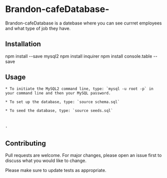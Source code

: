 # Brandon-cafeDatabase-

Brandon-cafeDatabase is a datebase where you can see currret employees and what type of job they have.

## Installation
npm install --save mysql2
npm install inquirer
npm install console.table --save



## Usage

```mysql2
* To initiate the MySQL2 command line, type: `mysql -u root -p` in your command line and then your MySQL password.

* To set up the database, type: `source schema.sql`

* To seed the database, type: `source seeds.sql`



'
```

## Contributing
Pull requests are welcome. For major changes, please open an issue first to discuss what you would like to change.

Please make sure to update tests as appropriate.
